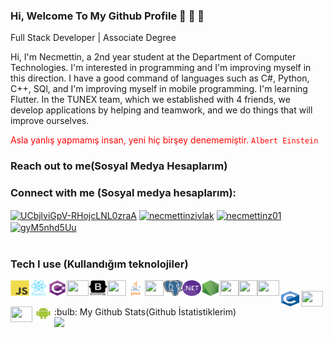 ### Hi, Welcome To My Github Profile 👋 👋 👋

Full Stack Developer | 	Associate Degree

 Hi, I'm Necmettin, a 2nd year student at the Department of Computer Technologies. I'm interested in programming and I'm improving myself in this direction. I have a good command of languages such as C#, Python, C++, SQl, and I'm improving myself in mobile programming. I'm learning Flutter. In the TUNEX team, which we established with 4 friends, we develop applications by helping and teamwork, and we do things that will improve ourselves.

<font color="red">Asla yanlış yapmamış insan, yeni hiç birşey denememiştir. `Albert Einstein
`  </font>
### Reach out to me(Sosyal Medya Hesaplarım)
<h3 align="left">Connect with me (Sosyal medya hesaplarım):</h3>
<p align="left">
<a href="https://www.youtube.com/channel/UCbjlviGpV-RHojcLNL0zraA" target="blank"><img align="center" src="https://raw.githubusercontent.com/victorferraz/youtube-playlist/main/media/img/youtube.png" alt="UCbjlviGpV-RHojcLNL0zraA" height="45" width="100" /></a>
<a href="https://linkedin.com/in/necmettinzivlak" target="blank"><img align="center" src="https://raw.githubusercontent.com/rahuldkjain/github-profile-readme-generator/master/src/images/icons/Social/linked-in-alt.svg" alt="necmettinzivlak" height="30" width="40" /></a>
<a href="https://instagram.com/necmettinzivlak" target="blank"><img align="center" src="https://raw.githubusercontent.com/rahuldkjain/github-profile-readme-generator/master/src/images/icons/Social/instagram.svg" alt="necmettinz01" height="30" width="40" /></a>
<a href="https://discord.gg/gyM5nhd5Uu" target="blank"><img align="center" src="https://raw.githubusercontent.com/rahuldkjain/github-profile-readme-generator/master/src/images/icons/Social/discord.svg" alt="gyM5nhd5Uu" height="30" width="40" /></a>




[youtube]:https://www.youtube.com/channel/UCbjlviGpV-RHojcLNL0zraA
[twitter]:https://twitter.com/orgk1ll
[linkedin]:https://www.instagram.com/necmettinzivlak
[instagram]:https://www.linkedin.com/in/necmettinzivlak/

<br/>
<br/>


### Tech I use (Kullandığım teknolojiler)

<img align="left" src="https://raw.githubusercontent.com/devicons/devicon/master/icons/javascript/javascript-original.svg" width="30" height="25">
 <img align="left" src="https://raw.githubusercontent.com/devicons/devicon/master/icons/react/react-original-wordmark.svg" width="30" height="25">
<img align="left" src="https://raw.githubusercontent.com/devicons/devicon/master/icons/csharp/csharp-original.svg" width="30" height="25">
<img align="left" src="https://raw.githubusercontent.com/danielcranney/readme-generator/main/public/icons/skills/php-colored.svg" width="35" height="25">
<img align="left" src="https://raw.githubusercontent.com/devicons/devicon/master/icons/bootstrap/bootstrap-plain-wordmark.svg" width="30" height="25">
<img align="left" src="https://raw.githubusercontent.com/danielcranney/readme-generator/main/public/icons/skills/mysql-colored.svg" width="30" height="25">
<img align="left" src="https://raw.githubusercontent.com/github/explore/5b3600551e122a3277c2c5368af2ad5725ffa9a1/topics/java/java.png" width="30" height="25">
<img align="left" src="https://camo.githubusercontent.com/fbfcb9e3dc648adc93bef37c718db16c52f617ad055a26de6dc3c21865c3321d/68747470733a2f2f7777772e766563746f726c6f676f2e7a6f6e652f6c6f676f732f6769742d73636d2f6769742d73636d2d69636f6e2e737667" width="30" height="25">
<img align="left" src="https://raw.githubusercontent.com/github/explore/80688e429a7d4ef2fca1e82350fe8e3517d3494d/topics/postgresql/postgresql.png" width="30" height="25">
<img align="left" src="https://raw.githubusercontent.com/github/explore/80688e429a7d4ef2fca1e82350fe8e3517d3494d/topics/dotnet/dotnet.png" width="30" height="25">
<img align="left" src="https://raw.githubusercontent.com/github/explore/80688e429a7d4ef2fca1e82350fe8e3517d3494d/topics/nodejs/nodejs.png" width="30" height="25">
<img align="left" src="https://raw.githubusercontent.com/danielcranney/readme-generator/main/public/icons/skills/photoshop-colored.svg" width="30" height="25">
<img align="left" src="https://raw.githubusercontent.com/danielcranney/readme-generator/main/public/icons/skills/illustrator-colored.svg" width="30" height="25">
<img align="left" src="https://raw.githubusercontent.com/danielcranney/readme-generator/main/public/icons/skills/html5-colored.svg" width="35" height="25">
<br>
<img align="left" src="https://raw.githubusercontent.com/devicons/devicon/master/icons/c/c-original.svg" width="35" height="25">
<img align="left" src="https://raw.githubusercontent.com/danielcranney/readme-generator/main/public/icons/skills/firebase-colored.svg" width="35" height="25">
<img align="left" src="https://camo.githubusercontent.com/76ae44a94388e048be2d8f5730d221c844f291162e6c5cdd632b1623a1b859f8/68747470733a2f2f7777772e766563746f726c6f676f2e7a6f6e652f6c6f676f732f6b6f746c696e6c616e672f6b6f746c696e6c616e672d69636f6e2e737667" width="35" height="25">
<img align="left" src="https://raw.githubusercontent.com/devicons/devicon/master/icons/android/android-original-wordmark.svg" width="35" height="25">


<br/>



<summary> :bulb: My Github Stats(Github İstatistiklerim) </summary>

<img src = "https://github-readme-stats.vercel.app/api?username=Orgk1ll&theme=radical&show_icons=true" >

